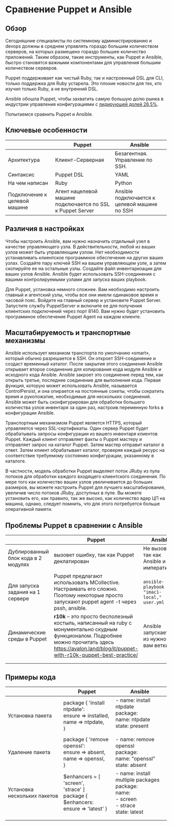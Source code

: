 # Сравнение Puppet и Ansible
## Обзор

Сегодняшние специалисты по системному администрированию и devops должны в среднем управлять гораздо большим количеством серверов, на которых размещено гораздо большее количество приложений. Таким образом, такие инструменты, как Puppet и Ansible, быстро становятся важными компонентами для управления большим количеством серверов.

Puppet поддерживает как чистый Ruby, так и настроенный DSL для CLI, только поддержка для Ruby устарела. Это плохие новости для тех, кто изучил только Ruby, а не внутренний DSL.

Ansible обошла Puppet, чтобы захватить самую большую долю рынка в индустрии управления конфигурациями с [лидирующей долей 26,5%](https://www.datanyze.com/market-share/configuration-management).

Попытаемся сравнить Puppet и Ansible.

## Ключевые особенности

|                              | Puppet                                                     | Ansible                                      |
| ---------------------------- | ---------------------------------------------------------- | -------------------------------------------- |
| Архитектура                  | Клиент-Серверная                                           | Безагентная. Управление по SSH.              |
| Синтаксис                    | Puppet DSL                                                 | YAML                                         |
| На чем написан               | Ruby                                                       | Python                                       |
| Подключение к целевой машине | Агент нацелевой машине подключается по SSL к Puppet Server | Ansible подключается к целевой машине по SSH |

## Различия в настройках 

Чтобы настроить Ansible, вам нужно назначить отдельный узел в качестве управляющего узла. В действительности, любой из ваших узлов может быть управляющим узлом. Нет необходимости устанавливать клиентское программное обеспечение на других ваших узлах. Создайте пару ключей SSH на вашем управляющем узле, а затем скопируйте ее на остальные узлы. Создайте файл инвентаризации для ваших узлов Ansible. Ansible будет использовать SSH-соединения с вашими контролируемыми узлами для запуска ваших playbook.

Для Puppet, установка немного сложнее.  Вам необходимо настроить главный и агентский узлы, чтобы все они имели одинаковое время и часовой пояс. Войдите на главный сервер и установите Puppet Server. Запустите службу PuppetServer и включите ее для получения клиентских подключений через порт 8140. Вам нужно будет установить программное обеспечение Puppet Agent на каждом клиенте.

## Масштабируемость и транспортные механизмы 

Ansible использует механизм транспорта по умолчанию «smart», который обычно разрешается в SSH. Он откроет SSH-соединение и создаст временный каталог. После закрытия этого соединения Ansible открывает второе соединение для копирования кода модуля Ansible и исходного кода Ansible. Ansible закроет это соединение перед тем, как открыть третье, последнее соединение для выполнения кода. Первая функция, которую может использовать Ansible, называется ControlPersist, и она опирается на постоянные сокеты, чтобы сократить время и рукопожатие, необходимые для нескольких соединений. Ansible может быть сконфигурирован для обработки большего количества узлов инвентаря за один раз, настроив переменную forks в конфигурации Ansible.

Транспортным механизмом Puppet является HTTPS, который управляется через SSL-сертификаты. Один сервер Puppet будет обрабатывать запросы конфигурации из вашего инвентаря клиентов Puppet. Каждый клиент отправляет факты о Puppet мастеру и отправляет запрос на каталог Puppet. Затем мастер отправит каталог в ответ. Затем клиент обрабатывает каталог, проверяя каждый ресурс на соответствие требуемому состоянию конфигурации, указанному в каталоге.

В частности, модель обработки Puppet выделяет поток JRuby из пула потоков для обработки каждого входящего клиентского соединения. По мере того как количество ваших узлов увеличивается до больших размеров, вы можете настроить Puppet для лучшего масштабирования, увеличив число потоков JRuby, доступных в пуле. Вы можете установить его, как правило, так же высоко, как количество ядер ЦП на машина, однако, следует помнить, что для этого потребуется больше оперативной памяти. 

## Проблемы Puppet в сравнении с Ansible

|                                     | Puppet                                                       | Ansible                                       |
| ----------------------------------- | ------------------------------------------------------------ | --------------------------------------------- |
| Дублированный блок кода в 2 модулях | вызовет ошибку, так как Puppet деклатирован                  | Не вызовет,  так как Ansible и императивен.   |
| Для запуска задания на 1 сервере    | Puppet предлагают использовать MCollective. Настраивать его сложно. Поэтому некоторые просто запускают puppet agent -t через pssh, ansible. | `ansible-playbook -i "imac1-local," user.yml` |
| Динамические среды в Puppet         | **r10k** – это просто бесполезный костыль, написанный на ruby с монументально скудным функционалом. Подробнее можно прочитать здесь https://avalon.land/blog/it/puppet-with-r10k-puppet-best-practice/ | Ansible запускается из нужной вам ветки.      |
|                                     |                                                              |                                               |
|                                     |                                                              |                                               |

## Примеры кода

|                              | Puppet                                                       | Ansible                                                      |
| ---------------------------- | ------------------------------------------------------------ | ------------------------------------------------------------ |
| Установка пакета             | package { 'install ntpdate':<br/>  ensure => installed,<br/>  name   => ntpdate,<br/>} | - name: install ntpdate<br/>  package:<br/>    name: ntpdate<br/>    state: present</p> |
| Удаление пакета              | package { 'remove openssl':<br/>  ensure => absent,<br/>  name   => openssl,<br/>} | - name: remove openssl<br/>  package:<br/>    name: "openssl"<br/>    state: absent |
| Установка нескольких пакетов | $enhancers = [ 'screen', <br/>               'strace' ]<br/>package { $enhancers: <br/>ensure => 'latest' } | - name: install multiple packages<br/>  package:<br/>    name:<br/>      - screen<br/>      - strace<br/>    state: latest |
|                              |                                                              |                                                              |
|                              |                                                              |                                                              |

## 